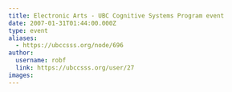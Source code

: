 ```yaml
---
title: Electronic Arts - UBC Cognitive Systems Program event 
date: 2007-01-31T01:44:00.000Z
type: event
aliases:
  - https://ubccsss.org/node/696
author:
  username: robf
  link: https://ubccsss.org/user/27
images:
---
```


